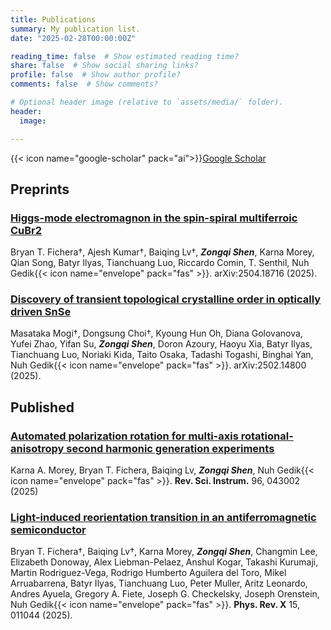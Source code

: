 ```yaml
---
title: Publications
summary: My publication list.
date: "2025-02-28T00:00:00Z"

reading_time: false  # Show estimated reading time?
share: false  # Show social sharing links?
profile: false  # Show author profile?
comments: false  # Show comments?

# Optional header image (relative to `assets/media/` folder).
header:
  image:

---
```

{{< icon name="google-scholar" pack="ai">}}[Google Scholar](https://scholar.google.com/citations?user=kE8tVdkAAAAJ&hl=en)

## Preprints
### [Higgs-mode electromagnon in the spin-spiral multiferroic CuBr2](https://arxiv.org/abs/2504.18716)

Bryan T. Fichera†, Ajesh Kumar†, Baiqing Lv†, **_Zongqi Shen_**, Karna Morey, Qian Song, Batyr Ilyas, Tianchuang Luo, Riccardo Comin, T. Senthil, Nuh Gedik{{< icon name="envelope" pack="fas" >}}. arXiv:2504.18716 (2025).

### [Discovery of transient topological crystalline order in optically driven SnSe](https://arxiv.org/abs/2502.14800)

Masataka Mogi†, Dongsung Choi†, Kyoung Hun Oh, Diana Golovanova, Yufei Zhao, Yifan Su, **_Zongqi Shen_**, Doron Azoury, Haoyu Xia, Batyr Ilyas, Tianchuang Luo, Noriaki Kida, Taito Osaka, Tadashi Togashi, Binghai Yan, Nuh Gedik{{< icon name="envelope" pack="fas" >}}. arXiv:2502.14800 (2025).

## Published

### [Automated polarization rotation for multi-axis rotational-anisotropy second harmonic generation experiments](https://pubs.aip.org/aip/rsi/article/96/4/043002/3342451/Automated-polarization-rotation-for-multi-axis)

Karna A. Morey, Bryan T. Fichera, Baiqing Lv, **_Zongqi Shen_**, Nuh Gedik{{< icon name="envelope" pack="fas" >}}. **Rev. Sci. Instrum.** 96, 043002 (2025)
### [Light-induced reorientation transition in an antiferromagnetic semiconductor](https://journals.aps.org/prx/abstract/10.1103/PhysRevX.15.011044)

Bryan T. Fichera†, Baiqing Lv†, Karna Morey, **_Zongqi Shen_**, Changmin Lee, Elizabeth Donoway, Alex Liebman-Pelaez, Anshul Kogar, Takashi Kurumaji, Martin Rodriguez-Vega, Rodrigo Humberto Aguilera del Toro, Mikel Arruabarrena, Batyr Ilyas, Tianchuang Luo, Peter Muller, Aritz Leonardo, Andres Ayuela, Gregory A. Fiete, Joseph G. Checkelsky, Joseph Orenstein, Nuh Gedik{{< icon name="envelope" pack="fas" >}}. **Phys. Rev. X** 15, 011044 (2025).

